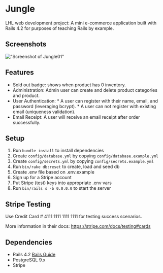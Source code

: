 # Jungle

LHL web development project: A mini e-commerce application built with Rails 4.2 for purposes of teaching Rails by example.

## Screenshots
!["Screenshot of Jungle01"]()

## Features
* Sold out badge: shows when product has 0 inventory.
* Administration: Admin user can create and delete product categories and product.
* User Authentication: 
	  * A user can register with their name, email, and password (leveraging bcrypt). 
		* A user can not register with existing email (uniqueness validation).
* Email Receipt: A user will receive an email receipt after order successfully.


## Setup

1. Run `bundle install` to install dependencies
2. Create `config/database.yml` by copying `config/database.example.yml`
3. Create `config/secrets.yml` by copying `config/secrets.example.yml`
4. Run `bin/rake db:reset` to create, load and seed db
5. Create .env file based on .env.example
6. Sign up for a Stripe account
7. Put Stripe (test) keys into appropriate .env vars
8. Run `bin/rails s -b 0.0.0.0` to start the server

## Stripe Testing

Use Credit Card # 4111 1111 1111 1111 for testing success scenarios.

More information in their docs: <https://stripe.com/docs/testing#cards>

## Dependencies

* Rails 4.2 [Rails Guide](http://guides.rubyonrails.org/v4.2/)
* PostgreSQL 9.x
* Stripe
